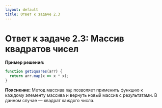 ```yaml
---
layout: default
title: Ответ к задаче 2.3
---
```

# Ответ к задаче 2.3: Массив квадратов чисел

**Пример решения:**

```js
function getSquares(arr) {
  return arr.map(x => x * x);
}
```

**Пояснение:**
Метод массива `map` позволяет применить функцию к каждому элементу массива и вернуть новый массив с результатами. В данном случае — квадрат каждого числа. 
